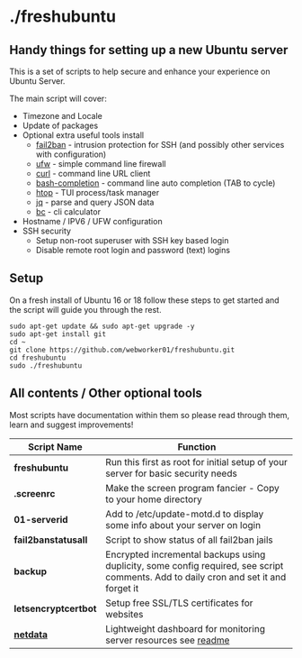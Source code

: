 # ./freshubuntu
## Handy things for setting up a new Ubuntu server

This is a set of scripts to help secure and enhance your experience on Ubuntu Server.

The main script will cover:
* Timezone and Locale
* Update of packages
* Optional extra useful tools install
    * [fail2ban](https://www.fail2ban.org) - intrusion protection for SSH (and possibly other services with configuration)
    * [ufw](https://wiki.ubuntu.com/UncomplicatedFirewall) - simple command line firewall
    * [curl](https://curl.haxx.se/) - command line URL client
    * [bash-completion](https://github.com/scop/bash-completion) - command line auto completion (TAB to cycle)
    * [htop](https://hisham.hm/htop/) - TUI process/task manager
    * [jq](https://stedolan.github.io/jq/) - parse and query JSON data
    * [bc](https://www.gnu.org/software/bc/) - cli calculator
* Hostname / IPV6 / UFW configuration
* SSH security
    * Setup non-root superuser with SSH key based login
    * Disable remote root login and password (text) logins

## Setup
On a fresh install of Ubuntu 16 or 18 follow these steps to get started and the script will guide you through the rest.
```
sudo apt-get update && sudo apt-get upgrade -y
sudo apt-get install git
cd ~
git clone https://github.com/webworker01/freshubuntu.git
cd freshubuntu
sudo ./freshubuntu
```

## All contents / Other optional tools
Most scripts have documentation within them so please read through them, learn and suggest improvements!

Script Name | Function
----------- | --------
**freshubuntu** | Run this first as root for initial setup of your server for basic security needs
**.screenrc** | Make the screen program fancier - Copy to your home directory
**01-serverid** | Add to /etc/update-motd.d to display some info about your server on login
**fail2banstatusall** | Script to show status of all fail2ban jails
**backup** | Encrypted incremental backups using duplicity, some config required, see script comments. Add to daily cron and set it and forget it
**letsencryptcertbot** | Setup free SSL/TLS certificates for websites
**[netdata](./netdata)** | Lightweight dashboard for monitoring server resources see [readme](./netdata)
